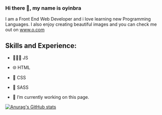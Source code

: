 ### Hi there 👋, my name is oyinbra
I am a Front End Web Developer and i love learning new Programming Languages.
I also enjoy creating beautiful images and you can check me out on www.o.com

## Skills and Experience:
- 👨🏾‍💻 JS
- 🌐 HTML
- 📇 CSS
- 💫 SASS

- 🔭 I’m currently working on this page. 

[![Anurag's GitHub stats](https://github-readme-stats.vercel.app/api?username=oyinbra)](https://github.com/anuraghazra/github-readme-stats)

<!--
**Oyinbra/oyinbra** is a ✨ _special_ ✨ repository because its `README.md` (this file) appears on your GitHub profile.

Here are some ideas to get you started:

- 🔭 I’m currently working on ...
- 🌱 I’m currently learning ...
- 👯 I’m looking to collaborate on ...
- 🤔 I’m looking for help with ...
- 💬 Ask me about ...
- 📫 How to reach me: ...
- 😄 Pronouns: ...
- ⚡ Fun fact: ...
-->
